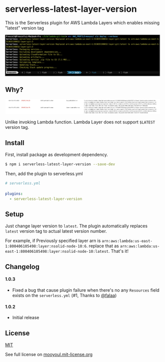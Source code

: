 # serverless-latest-layer-version

This is the Serverless plugin for AWS Lambda Layers which enables missing "latest" version tag

![demo](/screenshot.png)

## Why?

![limits](/limit.png)

Unlike invoking Lambda function. Lambda Layer does not support `$LATEST` version tag.


## Install

First, install package as development dependency.

```bash
$ npm i serverless-latest-layer-version --save-dev
```

Then, add the plugin to serverless.yml

```yaml
# serverless.yml

plugins:
  - serverless-latest-layer-version
```

## Setup

Just change layer version to `latest`. 
The plugin automatically replaces `latest` version tag to actual latest version number. 

For example, if Previously specified layer arn is `arn:aws:lambda:us-east-1:800406105498:layer:nsolid-node-10:6`.
replace that as `arn:aws:lambda:us-east-1:800406105498:layer:nsolid-node-10:latest`. That's it!

## Changelog

#### 1.0.3

- Fixed a bug that cause plugin failure when there's no any `Resources` field exists on the `serverless.yml` (#1, Thanks to [@falaa](https://github.com/falaa))

#### 1.0.2

- Initial release


## License
[MIT](LICENSE)

See full license on [mooyoul.mit-license.org](http://mooyoul.mit-license.org/)
